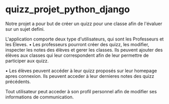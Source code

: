 # quizz_projet_python_django

Notre projet a pour but de créer un quizz pour une classe afin de l'évaluer sur un sujet defini.

L'application comporte deux type d'utilisateurs, qui sont les Professeurs et les Eleves.
  • Les professeurs pourront créer des quizz, les modifier, inspecter les notes des élèves et gerer les classes.
    Ils peuvent ajouter des élèves aux classes qui leur correspondent afin de leur permettre de participer aux quizz.
  
  
  • Les élèves peuvent accéder à leur quizz proposés sur leur homepage apres connexion. Ils peuvent acceder à leur dernieres notes des       quizz précédents.
  
  Tout utilisateur peut acceder à son profil personnel afin de modifier ses informations de communication.
